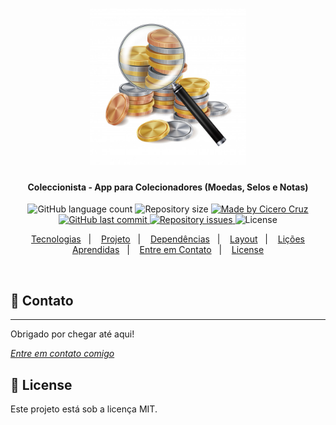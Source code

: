 <h1 align="center">
    <img alt="Coleccionista" title="#Coleccionista" src=".github/logo.jpg" width="250px" />
</h1>
<h4 align="center"> 
	Coleccionista - App para Colecionadores (Moedas, Selos e Notas)
</h4>
<p align="center">
  <img alt="GitHub language count" src="https://img.shields.io/github/languages/count/cicerocruz/Coleccionista?color=%23FC943D">

  <img alt="Repository size" src="https://img.shields.io/github/repo-size/cicerocruz/Coleccionista?color=%23FC943D">
	
  <a href="https://www.linkedin.com/in/cicerocruz/">
    <img alt="Made by Cicero Cruz" src="https://img.shields.io/badge/made%20by-C%C3%ADcero%20Cruz-%23FC943D">
  </a>

  <a href="https://github.com/cicerocruz/Coleccionista/commits/master">
    <img alt="GitHub last commit" src="https://img.shields.io/github/last-commit/cicerocruz/Coleccionista?color=%23FC943D">
  </a>

  <a href="https://github.com/cicerocruz/Coleccionista/issues">
    <img alt="Repository issues" src="https://img.shields.io/github/issues/cicerocruz/Coleccionista?color=%23FC943D">
  </a>

  <img alt="License" src="https://img.shields.io/badge/license-MIT-brightgreen?color=%23FC943D">
</p>
<p align="center">
  <a href="#-tecnologias">Tecnologias</a>&nbsp;&nbsp;&nbsp;|&nbsp;&nbsp;&nbsp;
  <a href="#-projeto">Projeto</a>&nbsp;&nbsp;&nbsp;|&nbsp;&nbsp;&nbsp;
  <a href="#-necessita">Dependências</a>&nbsp;&nbsp;&nbsp;|&nbsp;&nbsp;&nbsp;
  <a href="#-layout">Layout</a>&nbsp;&nbsp;&nbsp;|&nbsp;&nbsp;&nbsp;
  <a href="#-conceitos">Lições Aprendidas</a>&nbsp;&nbsp;&nbsp;|&nbsp;&nbsp;&nbsp;
  <a href="#-contato">Entre em Contato</a>&nbsp;&nbsp;&nbsp;|&nbsp;&nbsp;&nbsp;
  <a href="#memo-license">License</a>
</p>

<br>

## 💬 Contato
------------------
Obrigado por chegar até aqui! 

[*Entre em contato comigo*](https://www.linkedin.com/in/cicerocruz/)

## :memo: License

Este projeto está sob a licença MIT. 